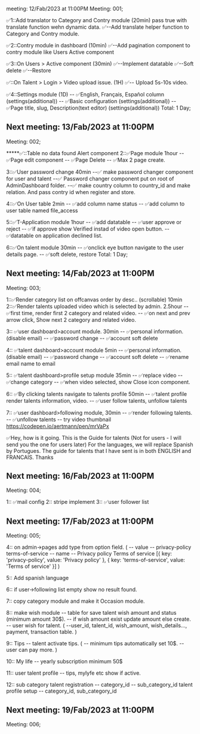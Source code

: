 meeting: 12/Fab/2023 at 11:00PM
Meeting: 001;

✅1::Add translator to Category and Contry module (20min) pass true with translate function wehn dynamic data.
    ✅--Add translate helper function to Category and Contry module.

✅2::Contry module in dashboard (10min)
    ✅--Add pagination component to contry module like Users Active component

✅3::On Users > Active component (30min)
    ✅--Implement datatable
    ✅--Soft delete
    ✅--Restore

✅::On Talent > Login > Video upload issue. (1H)
    ✅-- Upload 5s-10s video.

✅4::Settings module (1D)
    -- ✅English, Français, Español column (settings(additional))
    -- ✅Basic configuration (settings(additional))
    -- ✅Page title, slug, Description(text editor) (settings(additional))
Total: 1 Day;

Next meeting: 13/Fab/2023 at 11:00PM
-----------------------------------------
Meeting: 002;

*****✅::Table no data found Alert component
2::✅Page module 1hour
    -- ✅Page edit component
    -- ✅Page Delete
    -- ✅Max 2 page create.

3::✅User password change 40min
    --✅ make password changer component for user and talent
    --✅ Password changer component put on root of AdminDashboard folder.
    --✅ make country column to country_id and make relation. And pass contry id when register and store.

4::✅On User table 2min
    -- ✅add column name status
    -- ✅add column to user table named file_access

5::✅T-Application module 1hour
    -- ✅add datatable
    -- ✅user approve or reject
    -- ✅if approve show Verified instad of video open button.
    -- ✅datatable on application declined list.

6::✅On talent module 30min
    -- ✅onclick eye button navigate to the user details page.
    -- ✅soft delete, restore
Total: 1 Day;

Next meeting: 14/Fab/2023 at 11:00PM
-----------------------------------------
Meeting: 003;

1::✅Render category list on offcanvas order by desc.. (scrollable) 10min
2::✅Render talents uploaded video which is selected by admin. 2.5hour
    -- ✅first time, render first 2 category and related video.
    -- ✅on next and prev arrow click, Show next 2 category and related video.

3:: ✅user dashboard>account module. 30min
    -- ✅personal information.(disable email)
    -- ✅password change
    -- ✅account soft delete

4:: ✅talent dashboard>account module 5min
    -- ✅personal information.(disable email)
    -- ✅password change
    -- ✅account soft delete
    -- ✅rename email name to email

5:: ✅talent dashboard>profile setup module 35min
    -- ✅replace video
    -- ✅change category
    -- ✅when video selected, show Close icon component.

6:: ✅By clicking talents navigate to talents profile 50min
    -- ✅talent profile render talents information, video.
    -- ✅user follow talents, unfollow talents

7:: ✅user dashboard>following module, 30min
    -- ✅render following talents.
    -- ✅unfollow talents
    -- try video thumbnail https://codepen.io/aertmann/pen/mrVaPx

✅Hey, how is it going. This is the Guide for talents (Not for users - I will send you the one for users later) For the languages, we will replace Spanish by Portugues. The guide for talents that I have sent is in both ENGLISH and FRANCAIS. Thanks


Next meeting: 16/Fab/2023 at 11:00PM
-----------------------------------------
Meeting: 004;

1:: ✅mail config
2:: stripe implement
3:: ✅user follower list

Next meeting: 17/Fab/2023 at 11:00PM
-----------------------------------------
Meeting: 005;

4:: on admin->pages add type from option field. <CSelect /> (
    -- value --
    privacy-policy
    terms-of-service
    -- name --
    Privacy policy
    Terms of service
    [{
        key: 'privacy-policy',
        value: 'Privacy policy'
    },
    {
        key: 'terms-of-service',
        value: 'Terms of service'
    }]
)

5:: Add spanish language

6:: if user->following list empty show no result found.

7:: copy category module and make it Occasion module.

8:: make wish module
    -- table for save talent wish amount and status (minimum amount 30$).
    -- if wish amount exist update amount else create.
    -- user wish for talent. (
        --user_id, talent_id, wish_amount, wish_details..., payment, transaction table.
    )

9:: Tips
    -- talent activate tips. (
        -- minimum tips automatically set 10$.
        -- user can pay more.
    )

10:: My life
    -- yearly subscription minimum 50$

11:: user talent profile
    -- tips, mylyfe etc show if active.

12:: sub category
    talent registration
        -- category_id
        -- sub_category_id
    talent profile setup
        -- category_id, sub_category_id



Next meeting: 19/Fab/2023 at 11:00PM
-----------------------------------------
Meeting: 006;